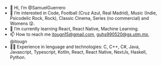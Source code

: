 - 👋 Hi, I’m @SamuelGuerrero
- 👀 I’m interested in Code, Football (Cruz Azul, Real Madrid), Music (Indie, Psicodelic Rock, Rock), Classic Cinema, Series (no commercial) and Womens 😜.
- 🌱 I’m currently learning React, React Native, Machine Learning.
- 📫 How to reach me itougn15@gmail.com, guhs990520@gs.utm.mx, @itougn
- 💪🏻 Experience in lenguage and technologies: C, C++, C#, Java, Javascript, Typescript, Kotlin, React, React Native, NextJs, Haskell, Python.
